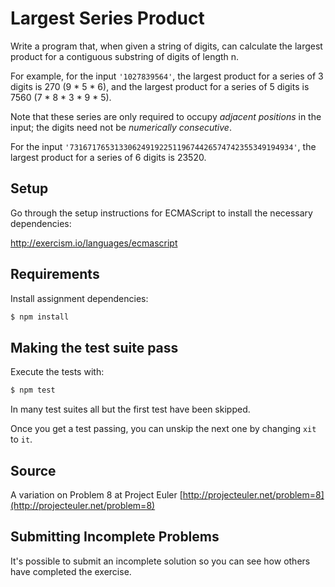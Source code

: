 # Largest Series Product

Write a program that, when given a string of digits, can calculate the largest product for a contiguous substring of digits of length n.

For example, for the input `'1027839564'`, the largest product for a
series of 3 digits is 270 (9 * 5 * 6), and the largest product for a
series of 5 digits is 7560 (7 * 8 * 3 * 9 * 5).

Note that these series are only required to occupy *adjacent positions*
in the input; the digits need not be *numerically consecutive*.

For the input `'73167176531330624919225119674426574742355349194934'`,
the largest product for a series of 6 digits is 23520.

## Setup

Go through the setup instructions for ECMAScript to
install the necessary dependencies:

http://exercism.io/languages/ecmascript

## Requirements

Install assignment dependencies:

```bash
$ npm install
```

## Making the test suite pass

Execute the tests with:

```bash
$ npm test
```

In many test suites all but the first test have been skipped.

Once you get a test passing, you can unskip the next one by
changing `xit` to `it`.

## Source

A variation on Problem 8 at Project Euler [http://projecteuler.net/problem=8](http://projecteuler.net/problem=8)

## Submitting Incomplete Problems
It's possible to submit an incomplete solution so you can see how others have completed the exercise.

